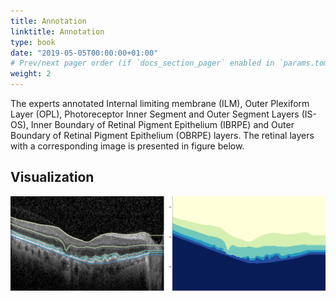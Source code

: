 ```yaml
---
title: Annotation
linktitle: Annotation
type: book
date: "2019-05-05T00:00:00+01:00"
# Prev/next pager order (if `docs_section_pager` enabled in `params.toml`)
weight: 2
---
```


The experts annotated Internal limiting membrane (ILM), Outer Plexiform Layer (OPL), Photoreceptor Inner Segment and Outer Segment Layers (IS-OS), Inner Boundary of Retinal Pigment Epithelium (IBRPE) and Outer Boundary of Retinal Pigment Epithelium (OBRPE) layers. The retinal layers with a corresponding image is presented in figure below.

## Visualization

![Annotated Layers](/static/media/Figure_01.png)
